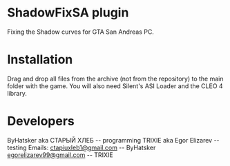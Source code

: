 # ShadowFixSA plugin
Fixing the Shadow curves for GTA San Andreas PC.

# Installation
Drag and drop all files from the archive (not from the repository) to the main folder with the game. You will also need Silent's ASI Loader and the CLEO 4 library.

# Developers
ByHatsker aka СТАРЫЙ ХЛЕБ -- programming
TRIXIE aka Egor Elizarev -- testing
Emails:
ctapiuxleb1@gmail.com -- ByHatsker
egorelizarev99@gmail.com -- TRIXIE
